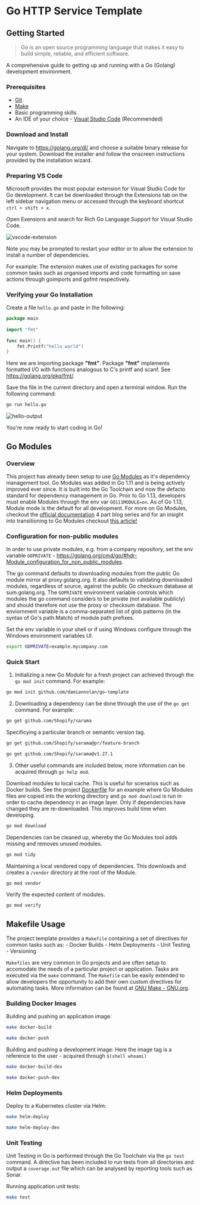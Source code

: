 # Go HTTP Service Template

## Getting Started

> Go is an open source programming language that makes it easy to build simple, reliable, and efficient software.

A comprehensive guide to getting up and running with a Go (Golang) development environment.

### Prerequisites

- [Git](https://git-scm.com/downloads)
- [Make](https://www.gnu.org/software/make/)
- Basic programming skills
- An IDE of your choice - [Visual Studio Code](https://code.visualstudio.com/download) (Recommended)

### Download and Install

Navigate to https://golang.org/dl/ and choose a suitable binary release for your system. 
Download the installer and follow the onscreen instructions provided by the installation wizard.

### Preparing VS Code
Microsoft provides the most popular extension for Visual Studio Code for Go development. It can be downloaded through the Extensions tab on the left sidebar navigation menu or accessed through the keyboard shortcut `ctrl + shift + x`.

Open Exensions and search for Rich Go Language Support for Visual Studio Code.

![vscode-extension](https://i.gyazo.com/a6ae59cab194869fd83c251c6aa09eeb.png)

Note you may be prompted to restart your editor or to allow the extension to install a number of dependencies.

For example: The extension makes use of existing packages for some common tasks such as organised imports and code formatting on save actions through goimports and gofmt respectively.

### Verifying your Go Installation

Create a file `hello.go` and paste in the following:

```go
package main
 
import "fmt"
 
func main() {
    fmt.Printf("hello world")
}
```

Here we are importing package **"fmt"**. Package **"fmt"** implements formatted I/O with functions analogous to C's printf and scanf. See https://golang.org/pkg/fmt/.

Save the file in the current directory and open a terminal window. Run the following command:

```bash
go run hello.go
```

![hello-output](https://prnt.sc/uy2o6l)

You're now ready to start coding in Go!

## Go Modules

### Overview 

This project has already been setup to use [Go Modules](https://blog.golang.org/using-go-modules) as it's dependency management tool.
Go Modules was added in Go 1.11 and is being actively improved ever since. It is built into the Go Toolchain and now the defacto standard for dependency management in Go.
Proir to Go 1.13, developers must enable Modules through the env var `GO111MODULE=on`. As of Go 1.13, Module mode is the default for all development.
For more on Go Modules, checkout the [official documentation](https://blog.golang.org/using-go-modules) 4 part blog series and for an insight into transitioning to Go Modules checkout [this article!](https://dev.to/maelvls/why-is-go111module-everywhere-and-everything-about-go-modules-24k)

### Configuration for non-public modules

In order to use private modules, e.g. from a company repository, set the env variable `GOPRIVATE` - https://golang.org/cmd/go/#hdr-Module_configuration_for_non_public_modules.

The go command defaults to downloading modules from the public Go module mirror at proxy.golang.org. It also defaults to validating downloaded modules, regardless of source, against the public Go checksum database at sum.golang.org. The `GOPRIVATE` environment variable controls which modules the go command considers to be private (not available publicly) and should therefore not use the proxy or checksum database. The enviornment variable is a comma-separated list of glob patterns (in the syntax of Go's path.Match) of module path prefixes.

Set the env variable in your shell or if using Windows configure through the Windows environment variables UI.

```bash
export GOPRIVATE=example.mycompany.com
```

### Quick Start

1. Initializing a new Go Module for a fresh project can achieved through the `go mod init` command.
For example:

```bash
go mod init github.com/damiannolan/go-template
```

2. Downloading a dependency can be done through the use of the `go get` command. 
For example: 

```bash
go get github.com/Shopify/sarama
```

Specificying a particular branch or semantic version tag.

```bash
go get github.com/Shopify/sarama@pr/feature-branch

go get github.com/Shopify/sarama@v1.27.1
```

3. Other useful commands are included below, more information can be acquired through `go help mod`.

Download modules to local cache. This is useful for scenarios such as Docker builds. See the project [Dockerfile](./Dockerfile) for an example where Go Modules files are copied into the working directory and `go mod download` is run in order to cache dependency in an image layer. Only if dependencies have changed they are re-downloaded. This improves build time when developing.

```bash
go mod download
```

Dependencies can be cleaned up, whereby the Go Modules tool adds missing and removes unused modules.

```bash
go mod tidy
```

Maintaining a local vendored copy of dependencies. This downloads and creates a `/vendor` directory at the root of the Module.

```bash
go mod vendor
```

Verify the expected content of modules.

```bash
go mod verify
```

## Makefile Usage

The project template provides a `Makefile` containing a set of directives for common tasks such as:
    - Docker Builds
    - Helm Deployments
    - Unit Testing
    - Versioning

`Makefiles` are very common in Go projects and are often setup to accomodate the needs of a particular project or application. Tasks are executed via the `make` command. The `Makefile` can be easily extended to allow developers the opportunity to add their own custom directives for automating tasks. More information can be found at [GNU Make - GNU.org](https://www.gnu.org/software/make/manual/make.html).

### Building Docker Images

Building and pushing an application image:

```bash
make docker-build

make docker-push
```

Building and pushing a development image:
Here the image tag is a reference to the user - acquired through `$(shell whoami)`

```bash
make docker-build-dev

make docker-push-dev
```

### Helm Deployments

Deploy to a Kubernetes cluster via Helm:

```bash
make helm-deploy

make helm-deploy-dev
```

### Unit Testing

Unit Testing in Go is performed through the Go Toolchain via the `go test` command. A directive has been included to run tests from all directories and output a `coverage.out` file which can be analysed by reporting tools such as Sonar.
 
Running application unit tests:

```bash
make test
```